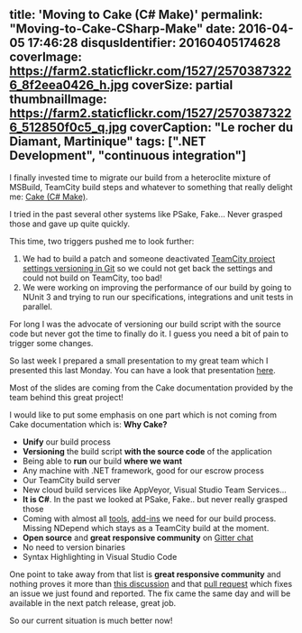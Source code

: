 title: 'Moving to Cake (C# Make)'
permalink: "Moving-to-Cake-CSharp-Make"
date: 2016-04-05 17:46:28
disqusIdentifier: 20160405174628
coverImage: https://farm2.staticflickr.com/1527/25703873226_8f2eea0426_h.jpg
coverSize: partial
thumbnailImage: https://farm2.staticflickr.com/1527/25703873226_512850f0c5_q.jpg
coverCaption: "Le rocher du Diamant, Martinique"
tags: [".NET Development", "continuous integration"]
---
I finally invested time to migrate our build from a heteroclite mixture of  MSBuild, TeamCity build steps and whatever to something that really delight me: [Cake (C# Make)](http://cakebuild.net/).
<!-- more -->

I tried in the past several other systems like PSake, Fake... Never grasped those and gave up quite quickly.

This time, two triggers pushed me to look further:<p></p>
1. We had to build a patch and someone deactivated [TeamCity project settings versioning in Git](http://laurentkempe.com/2014/12/13/TeamCity-9-project-settings-versioning-in-Git/) so we could not get back the settings and could not build on TeamCity, too bad!
2. We were working on improving the performance of our build by going to NUnit 3 and trying to run our specifications, integrations and unit tests in parallel.

For long I was the advocate of versioning our build script with the source code but never got the time to finally do it. I guess you need a bit of pain to trigger some changes.

So last week I prepared a small presentation to my great team which I presented this last Monday. You can have a look that presentation [here](https://sway.com/G8xS5gVqbwOA9euI).

Most of the slides are coming from the Cake documentation provided by the team behind this great project!

I would like to put some emphasis on one part which is not coming from Cake documentation which is: **Why Cake?**<p></p>  

* **Unify** our build process
* **Versioning** the build script **with the source code** of the application
* Being able to **run** our build **where we want**
 * Any machine with .NET framework, good for our escrow process
 * Our TeamCity build server
 * New cloud build services like AppVeyor, Visual Studio Team Services...
* **It is C#**. In the past we looked at PSake, Fake.. but never really grasped those
* Coming with almost all [tools](http://cakebuild.net/dsl), [add-ins](http://cakebuild.net/addins?path=contributing%252Fguidelines) we need for our build process. Missing NDepend which stays as a TeamCity build at the moment.
* **Open source** and **great responsive community** on [Gitter chat](https://gitter.im/cake-build/cake)
* No need to version binaries
* Syntax Highlighting in Visual Studio Code

One point to take away from that list is **great responsive community** and nothing proves it more than [this discussion](https://gitter.im/cake-build/cake?at=57024151d39de41b49604f5e) and that [pull request](https://github.com/cake-build/cake/issues/805) which fixes an issue we just found and reported. The fix came the same day and will be available in the next patch release, great job. 

So our current situation is much better now!